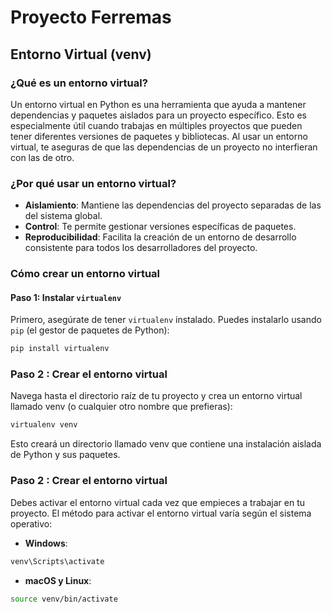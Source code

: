 # Proyecto Ferremas

## Entorno Virtual (venv)

### ¿Qué es un entorno virtual?

Un entorno virtual en Python es una herramienta que ayuda a mantener dependencias y paquetes aislados para un proyecto específico. Esto es especialmente útil cuando trabajas en múltiples proyectos que pueden tener diferentes versiones de paquetes y bibliotecas. Al usar un entorno virtual, te aseguras de que las dependencias de un proyecto no interfieran con las de otro.

### ¿Por qué usar un entorno virtual?

- **Aislamiento**: Mantiene las dependencias del proyecto separadas de las del sistema global.
- **Control**: Te permite gestionar versiones específicas de paquetes.
- **Reproducibilidad**: Facilita la creación de un entorno de desarrollo consistente para todos los desarrolladores del proyecto.

### Cómo crear un entorno virtual

#### Paso 1: Instalar `virtualenv`

Primero, asegúrate de tener `virtualenv` instalado. Puedes instalarlo usando `pip` (el gestor de paquetes de Python):

```sh
pip install virtualenv

```
### Paso 2 : Crear el entorno virtual

Navega hasta el directorio raíz de tu proyecto y crea un entorno virtual llamado venv (o cualquier otro nombre que prefieras):

```sh
virtualenv venv

```

Esto creará un directorio llamado venv que contiene una instalación aislada de Python y sus paquetes.

### Paso 2 : Crear el entorno virtual

Debes activar el entorno virtual cada vez que empieces a trabajar en tu proyecto. El método para activar el entorno virtual varía según el sistema operativo:

- **Windows**:
```sh
venv\Scripts\activate

```

- **macOS y Linux**:
```sh
source venv/bin/activate

```
